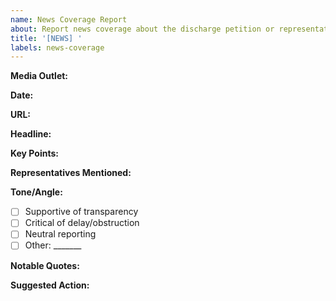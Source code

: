 ```yaml
---
name: News Coverage Report
about: Report news coverage about the discharge petition or representatives
title: '[NEWS] '
labels: news-coverage
---
```


**Media Outlet:** 
<!-- e.g., CNN, Local newspaper, etc. -->

**Date:** 
<!-- YYYY-MM-DD -->

**URL:** 
<!-- Link to the article/video -->

**Headline:**


**Key Points:**
<!-- Main takeaways from the coverage -->




**Representatives Mentioned:**
<!-- Which members of Congress were discussed? -->




**Tone/Angle:**
- [ ] Supportive of transparency
- [ ] Critical of delay/obstruction
- [ ] Neutral reporting
- [ ] Other: _______

**Notable Quotes:**
<!-- Important excerpts -->




**Suggested Action:**
<!-- How should we use this coverage? -->